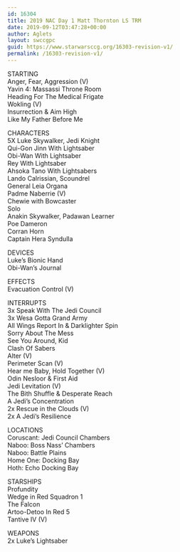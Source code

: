 ```yaml
---
id: 16304
title: 2019 NAC Day 1 Matt Thornton LS TRM
date: 2019-09-12T03:47:28+00:00
author: Aglets
layout: swccgpc
guid: https://www.starwarsccg.org/16303-revision-v1/
permalink: /16303-revision-v1/
---
```

STARTING  
Anger, Fear, Aggression (V)  
Yavin 4: Massassi Throne Room  
Heading For The Medical Frigate  
Wokling (V)  
Insurrection & Aim High  
Like My Father Before Me

CHARACTERS  
5X Luke Skywalker, Jedi Knight  
Qui-Gon Jinn With Lightsaber  
Obi-Wan With Lightsaber  
Rey With Lightsaber  
Ahsoka Tano With Lightsabers  
Lando Calrissian, Scoundrel  
General Leia Organa  
Padme Naberrie (V)  
Chewie with Bowcaster  
Solo  
Anakin Skywalker, Padawan Learner  
Poe Dameron  
Corran Horn  
Captain Hera Syndulla

DEVICES  
Luke&#8217;s Bionic Hand  
Obi-Wan&#8217;s Journal

EFFECTS  
Evacuation Control (V)

INTERRUPTS  
3x Speak With The Jedi Council  
3x Wesa Gotta Grand Army  
All Wings Report In & Darklighter Spin  
Sorry About The Mess  
See You Around, Kid  
Clash Of Sabers  
Alter (V)  
Perimeter Scan (V)  
Hear me Baby, Hold Together (V)  
Odin Nesloor & First Aid  
Jedi Levitation (V)  
The Bith Shuffle & Desperate Reach  
A Jedi&#8217;s Concentration  
2x Rescue in the Clouds (V)  
2x A Jedi&#8217;s Resilience

LOCATIONS  
Coruscant: Jedi Council Chambers  
Naboo: Boss Nass&#8217; Chambers  
Naboo: Battle Plains  
Home One: Docking Bay  
Hoth: Echo Docking Bay

STARSHIPS  
Profundity  
Wedge in Red Squadron 1  
The Falcon  
Artoo-Detoo In Red 5  
Tantive IV (V)

WEAPONS  
2x Luke&#8217;s Lightsaber